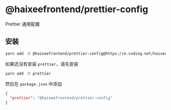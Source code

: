 # @haixeefrontend/prettier-config

Prettier 通用配置

## 安装

```bash
yarn add -D @haixeefrontend/prettier-config@https://e.coding.net/haixeefrontend/utils/prettier-config.git
```

如果还没有安装 `prettier`，请先安装

```bash
yarn add -D prettier
```

然后在 `package.json` 中添加

```json
{
  "prettier": "@haixeefrontend/prettier-config"
}
```
